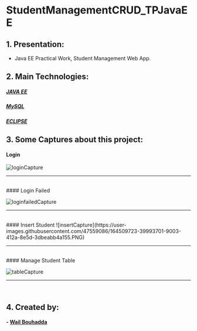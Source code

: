 # StudentManagementCRUD_TPJavaEE

## 1. Presentation:
<ul>
<li>Java EE Practical Work, Student Management Web App.</li>
</ul>

## 2. Main Technologies:

##### <a href="https://www.java.com/">JAVA EE</a>
##### <a href="https://www.mysql.com/">MySQL</a>
##### <a href="https://www.eclipse.org/">ECLIPSE</a>

## 3. Some Captures about this project:

#### Login

![loginCapture](https://user-images.githubusercontent.com/47559086/164509715-4dcd7406-1c63-46fd-bd30-685dc8c942e3.PNG)
<hr>

<br>
#### Login Failed

![loginfailedCapture](https://user-images.githubusercontent.com/47559086/164509720-e3aa13e1-93b0-4e34-b822-735f86b5a0ea.PNG)

<hr>
<br>
#### Insert Student
![insertCapture](https://user-images.githubusercontent.com/47559086/164509723-39993701-9003-412a-8e5d-3dbeabb4a155.PNG)

<hr>
<br>
#### Manage Student Table

![tableCapture](https://user-images.githubusercontent.com/47559086/164509725-71b7ae6d-0d34-4598-a1c7-bcff62b8ff31.PNG)
<hr>
<br>


## 4. Created by:

#### - <a href="https://github.com/WailBouhadda">Wail Bouhadda</a>
